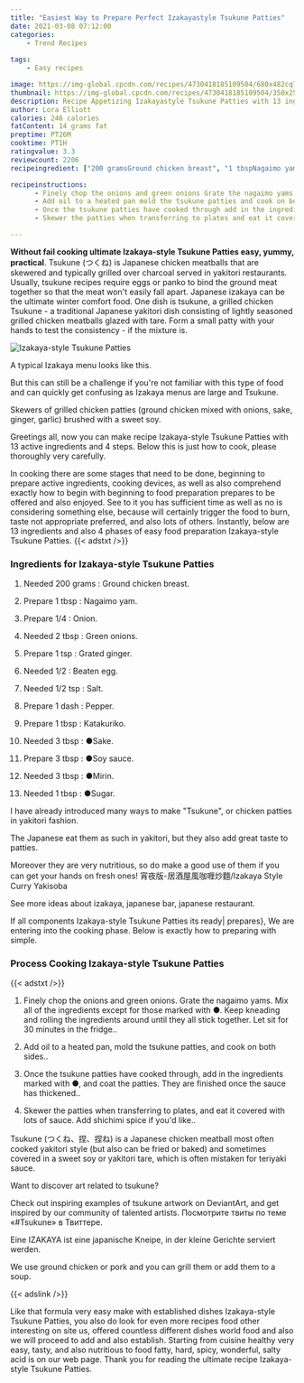 ```yaml
---
title: "Easiest Way to Prepare Perfect Izakayastyle Tsukune Patties"
date: 2021-03-08 07:12:00
categories:
    - Trend Recipes
    
tags:
    - Easy recipes

image: https://img-global.cpcdn.com/recipes/4730418185109504/680x482cq70/izakaya-style-tsukune-patties-recipe-main-photo.jpg
thumbnail: https://img-global.cpcdn.com/recipes/4730418185109504/350x250cq70/izakaya-style-tsukune-patties-recipe-main-photo.jpg
description: Recipe Appetizing Izakayastyle Tsukune Patties with 13 ingredients and 4 stages of easy cooking.
author: Lora Elliott
calories: 246 calories
fatContent: 14 grams fat
preptime: PT26M
cooktime: PT1H
ratingvalue: 3.3
reviewcount: 2206
recipeingredient: ["200 gramsGround chicken breast", "1 tbspNagaimo yam", "1/4Onion", "2 tbspGreen onions", "1 tspGrated ginger", "1/2Beaten egg", "1/2 tspSalt", "1 dashPepper", "1 tbspKatakuriko", "3 tbspSake", "3 tbspSoy sauce", "3 tbspMirin", "1 tbspSugar"]

recipeinstructions: 
      - Finely chop the onions and green onions Grate the nagaimo yams Mix all of the ingredients except for those marked with  Keep kneading and rolling the ingredients around until they all stick together Let sit for 30 minutes in the fridge 
      - Add oil to a heated pan mold the tsukune patties and cook on both sides 
      - Once the tsukune patties have cooked through add in the ingredients marked with   and coat the patties They are finished once the sauce has thickened 
      - Skewer the patties when transferring to plates and eat it covered with lots of sauce Add shichimi spice if youd  like

---
```




**Without fail cooking ultimate Izakaya-style Tsukune Patties easy, yummy, practical**. Tsukune (つくね) is Japanese chicken meatballs that are skewered and typically grilled over charcoal served in yakitori restaurants. Usually, tsukune recipes require eggs or panko to bind the ground meat together so that the meat won&#39;t easily fall apart. Japanese izakaya can be the ultimate winter comfort food. One dish is tsukune, a grilled chicken Tsukune - a traditional Japanese yakitori dish consisting of lightly seasoned grilled chicken meatballs glazed with tare. Form a small patty with your hands to test the consistency - if the mixture is.


![Izakaya-style Tsukune Patties](https://img-global.cpcdn.com/recipes/4730418185109504/680x482cq70/izakaya-style-tsukune-patties-recipe-main-photo.jpg "Izakaya-style Tsukune Patties")



A typical Izakaya menu looks like this.

But this can still be a challenge if you&#39;re not familiar with this type of food and can quickly get confusing as Izakaya menus are large and Tsukune.

Skewers of grilled chicken patties (ground chicken mixed with onions, sake, ginger, garlic) brushed with a sweet soy.


Greetings all, now you can make recipe Izakaya-style Tsukune Patties with 13 active ingredients and 4 steps. Below this is just how to cook, please thoroughly very carefully.

In cooking there are some stages that need to be done, beginning to prepare active ingredients, cooking devices, as well as also comprehend exactly how to begin with beginning to food preparation prepares to be offered and also enjoyed. See to it you has sufficient time as well as no is considering something else, because will certainly trigger the food to burn, taste not appropriate preferred, and also lots of others. Instantly, below are 13 ingredients and also 4 phases of easy food preparation Izakaya-style Tsukune Patties.
{{< adstxt />}}

### Ingredients for Izakaya-style Tsukune Patties


1. Needed 200 grams : Ground chicken breast.

1. Prepare 1 tbsp : Nagaimo yam.

1. Prepare 1/4 : Onion.

1. Needed 2 tbsp : Green onions.

1. Prepare 1 tsp : Grated ginger.

1. Needed 1/2 : Beaten egg.

1. Needed 1/2 tsp : Salt.

1. Prepare 1 dash : Pepper.

1. Prepare 1 tbsp : Katakuriko.

1. Needed 3 tbsp : ●Sake.

1. Prepare 3 tbsp : ●Soy sauce.

1. Needed 3 tbsp : ●Mirin.

1. Needed 1 tbsp : ●Sugar.


I have already introduced many ways to make &#34;Tsukune&#34;, or chicken patties in yakitori fashion.

The Japanese eat them as such in yakitori, but they also add great taste to patties.

Moreover they are very nutritious, so do make a good use of them if you can get your hands on fresh ones! 宵夜版-居酒屋風咖喱炒麵/Izakaya Style Curry Yakisoba

See more ideas about izakaya, japanese bar, japanese restaurant.


If all components Izakaya-style Tsukune Patties its ready| prepares}, We are entering into the cooking phase. Below is exactly how to preparing with simple.

### Process Cooking Izakaya-style Tsukune Patties

{{< adstxt />}}


1. Finely chop the onions and green onions. Grate the nagaimo yams. Mix all of the ingredients except for those marked with ●. Keep kneading and rolling the ingredients around until they all stick together. Let sit for 30 minutes in the fridge..



1. Add oil to a heated pan, mold the tsukune patties, and cook on both sides..



1. Once the tsukune patties have cooked through, add in the ingredients marked with  ●, and coat the patties. They are finished once the sauce has thickened..



1. Skewer the patties when transferring to plates, and eat it covered with lots of sauce. Add shichimi spice if you&#39;d  like..




Tsukune (つくね、捏、捏ね) is a Japanese chicken meatball most often cooked yakitori style (but also can be fried or baked) and sometimes covered in a sweet soy or yakitori tare, which is often mistaken for teriyaki sauce.

Want to discover art related to tsukune?

Check out inspiring examples of tsukune artwork on DeviantArt, and get inspired by our community of talented artists. Посмотрите твиты по теме «#Tsukune» в Твиттере.

Eine IZAKAYA ist eine japanische Kneipe, in der kleine Gerichte serviert werden.

We use ground chicken or pork and you can grill them or add them to a soup.


{{< adslink />}}

Like that formula very easy make with established dishes Izakaya-style Tsukune Patties, you also do look for even more recipes food other interesting on site us, offered countless different dishes world food and also we will proceed to add and also establish. Starting from cuisine healthy very easy, tasty, and also nutritious to food fatty, hard, spicy, wonderful, salty acid is on our web page. Thank you for reading the ultimate recipe Izakaya-style Tsukune Patties.
